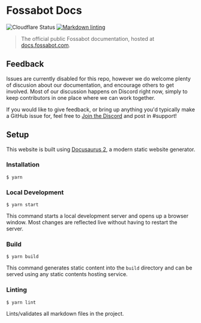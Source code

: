 # Fossabot Docs

![Cloudflare Status](https://img.shields.io/endpoint?style=for-the-badge&url=https%3A%2F%2Fcloudflare-pages-badges.wallis.workers.dev%2F%3FprojectName%3Dfossabot-docs) [![Markdown linting](https://github.com/fossadev/fossabot-docs/actions/workflows/markdown-lint.yaml/badge.svg)](https://github.com/fossadev/fossabot-docs/actions/workflows/markdown-lint.yaml)

> The official public Fossabot documentation, hosted at [docs.fossabot.com](https://docs.fossabot.com).

## Feedback

Issues are currently disabled for this repo, however we do welcome plenty of discusion about our documentation, and encourage others to get involved. Most of our discussion happens on Discord right now, simply to keep contributors in one place where we can work together.

If you would like to give feedback, or bring up anything you'd typically make a GitHub issue for, feel free to [Join the Discord](https://fossabot.com/discord) and post in #support!

## Setup

This website is built using [Docusaurus 2](https://docusaurus.io/), a modern static website generator.

### Installation

```
$ yarn
```

### Local Development

```
$ yarn start
```

This command starts a local development server and opens up a browser window. Most changes are reflected live without having to restart the server.

### Build

```
$ yarn build
```

This command generates static content into the `build` directory and can be served using any static contents hosting service.

### Linting

```
$ yarn lint
```

Lints/validates all markdown files in the project.

